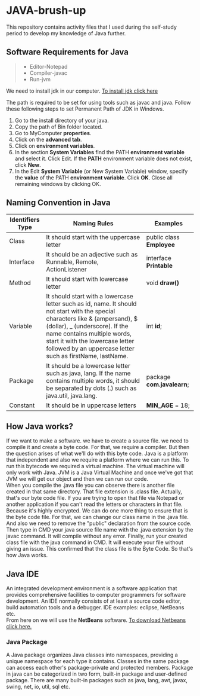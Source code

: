# JAVA-brush-up
This repository contains activity files that I used during the self-study period to develop my knowledge of Java further.

## Software Requirements for Java
>* Editor-Notepad
>* Compiler-javac
>* Run-jvm

We need to install jdk in our computer.
[To install jdk click here ](https://www.oracle.com/java/technologies/downloads/)

The path is required to be set for using tools such as javac and java. Follow these following steps to set Permanent Path of JDK in Windows.
1. Go to the install directory of your java.
2. Copy the path of Bin folder located.
3. Go to MyComputer **properties**.
4. Click on the **advanced tab**.
5. Click on **environment variables**.
6. In the section **System Variables** find the PATH **environment variable** and select it. Click Edit. If the **PATH** environment variable does not exist, click **New**.
7. In the Edit **System Variable** (or New System Variable) window, specify the **value** of the PATH **environment variable**. Click **OK**. Close all remaining windows by clicking OK.

## Naming Convention in Java

| **Identifiers Type** | **Naming Rules**                                                                                                                                                                                                                                                                               | **Examples**            |
|----------------------|------------------------------------------------------------------------------------------------------------------------------------------------------------------------------------------------------------------------------------------------------------------------------------------------|-------------------------|
| Class                | It should start with the uppercase letter                                                                                                                                                                                                                                                      | public class **Employee**   |
| Interface            | It should be an adjective such as Runnable, Remote, ActionListener                                                                                                                                                                                                                             | interface **Printable**     |
| Method               | It should start with lowercase letter                                                                                                                                                                                                                                                          | void **draw()**             |
| Variable             | It should start with a lowercase letter such as id, name. It should not start with the special characters like & (ampersand), $ (dollar), _ (underscore). If the name contains multiple words, start it with the lowercase letter followed by an uppercase letter such as firstName, lastName. | int **id**;                 |
| Package              | It should be a lowercase letter such as java, lang. If the name contains multiple words, it should be separated by dots (.) such as java.util, java.lang.                                                                                                                                      | package **com.javalearn**; |
| Constant             | It should be in uppercase letters                                                                                                                                                                                                                                                              | **MIN_AGE** = 18;           |


## How Java works?

If we want to make a software. we have to create a source file. we need to compile it and create a byte code. For that, we require a compiler. But then the question arises of what we'll do with this byte code. Java is a platform that independent and also we require a platform where we can run this. To run this bytecode we required a virtual machine. The virtual machine will only work with Java. JVM is a Java Virtual Machine and once we've got that JVM we will get our object and then we can run our code.</br>
When you compile the .java file you can observe there is another file created in that same directory. That file extension is .class file. Actually, that's our byte code file. If you are trying to open that file via Notepad or another application if you can't read the letters or characters in that file. Because it's highly encrypted. We can do one more thing to ensure that is the byte code file. For that, we can change our class name in the .java file. And also we need to remove the "public" declaration from the source code. Then type in CMD your java source file name with the .java extension by the javac command. It will compile without any error. Finally, run your created class file with the java command in CMD. It will execute your file without giving an issue. This confirmed that the class file is the Byte Code. So that's how Java works.

## Java IDE

An integrated development environment is a software application that provides comprehensive facilities to computer programmers for software development. An IDE normally consists of at least a source code editor, build automation tools and a debugger. IDE examples: eclipse, NetBeans etc.
</br>From here on we will use the **NetBeans** software. [To download Netbeans click here.](https://netbeans.apache.org/download/index.html)

### Java Package

A Java package organizes Java classes into namespaces, providing a unique namespace for each type it contains. Classes in the same package can access each other's package-private and protected members. Package in java can be categorized in two form, built-in package and user-defined package. There are many built-in packages such as java, lang, awt, javax, swing, net, io, util, sql etc.
